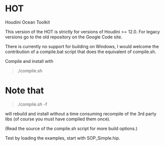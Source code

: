 HOT
===

Houdini Ocean Toolkit

This version of the HOT is strictly for versions of Houdini >= 12.0.
For legacy versions go to the old repository on the Google Code site.

There is currently no support for building on Windows, I would welcome
the contribution of a compile.bat script that does the equivalent
of compile.sh.

Compile and install with

> ./compile.sh

Note that
=======

> ./compile.sh -f

will rebuild and install without a time consuming recompile of the 3rd party libs (of course you must have compiled them once).

(Read the source of the compile.sh script for more build options.)

Test by loading the examples, start with SOP_Simple.hip.
